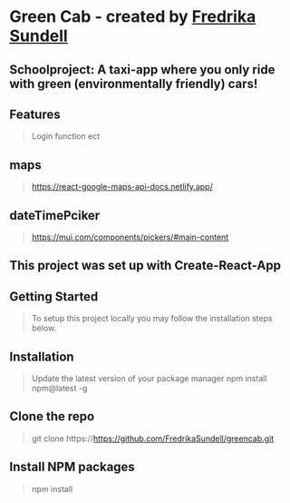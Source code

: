 # Green Cab - created by [Fredrika Sundell](https://github.com/FredrikaSundell)

## Schoolproject: A taxi-app where you only ride with green (environmentally friendly) cars!

## Features

> Login function
> ect

## maps

> https://react-google-maps-api-docs.netlify.app/

## dateTimePciker

> https://mui.com/components/pickers/#main-content

## This project was set up with Create-React-App

## Getting Started

> To setup this project locally you may follow the installation steps below.

## Installation

> Update the latest version of your package manager
> npm install npm@latest -g

## Clone the repo

> git clone https://https://github.com/FredrikaSundell/greencab.git

## Install NPM packages

> npm install
